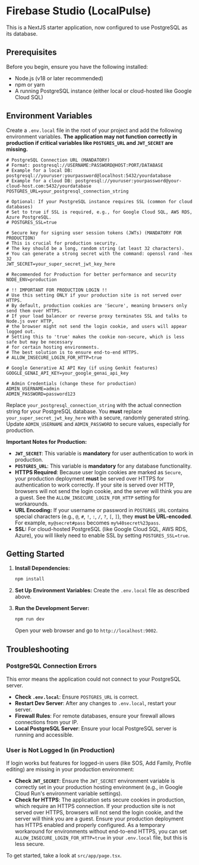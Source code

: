 
# Firebase Studio (LocalPulse)

This is a NextJS starter application, now configured to use PostgreSQL as its database.

## Prerequisites

Before you begin, ensure you have the following installed:
- Node.js (v18 or later recommended)
- npm or yarn
- A running PostgreSQL instance (either local or cloud-hosted like Google Cloud SQL)

## Environment Variables

Create a `.env.local` file in the root of your project and add the following environment variables. **The application may not function correctly in production if critical variables like `POSTGRES_URL` and `JWT_SECRET` are missing.**

```env
# PostgreSQL Connection URL (MANDATORY)
# Format: postgresql://USERNAME:PASSWORD@HOST:PORT/DATABASE
# Example for a local DB: postgresql://youruser:yourpassword@localhost:5432/yourdatabase
# Example for a cloud DB: postgresql://youruser:yourpassword@your-cloud-host.com:5432/yourdatabase
POSTGRES_URL=your_postgresql_connection_string

# Optional: If your PostgreSQL instance requires SSL (common for cloud databases)
# Set to true if SSL is required, e.g., for Google Cloud SQL, AWS RDS, Azure PostgreSQL.
# POSTGRES_SSL=true 

# Secure key for signing user session tokens (JWTs) (MANDATORY FOR PRODUCTION)
# This is crucial for production security.
# The key should be a long, random string (at least 32 characters).
# You can generate a strong secret with the command: openssl rand -hex 32
JWT_SECRET=your_super_secret_jwt_key_here

# Recommended for Production for better performance and security
NODE_ENV=production

# !! IMPORTANT FOR PRODUCTION LOGIN !!
# Use this setting ONLY if your production site is not served over HTTPS.
# By default, production cookies are 'Secure', meaning browsers only send them over HTTPS.
# If your load balancer or reverse proxy terminates SSL and talks to Node.js over HTTP,
# the browser might not send the login cookie, and users will appear logged out.
# Setting this to 'true' makes the cookie non-secure, which is less safe but may be necessary
# for certain hosting environments.
# The best solution is to ensure end-to-end HTTPS.
# ALLOW_INSECURE_LOGIN_FOR_HTTP=true

# Google Generative AI API Key (if using Genkit features)
GOOGLE_GENAI_API_KEY=your_google_genai_api_key

# Admin Credentials (change these for production)
ADMIN_USERNAME=admin
ADMIN_PASSWORD=password123
```

Replace `your_postgresql_connection_string` with the actual connection string for your PostgreSQL database.
You **must** replace `your_super_secret_jwt_key_here` with a secure, randomly generated string.
Update `ADMIN_USERNAME` and `ADMIN_PASSWORD` to secure values, especially for production.

**Important Notes for Production:**
- **`JWT_SECRET`**: This variable is **mandatory** for user authentication to work in production.
- **`POSTGRES_URL`**: This variable is **mandatory** for any database functionality.
- **HTTPS Required**: Because user login cookies are marked as `Secure`, your production deployment **must** be served over HTTPS for authentication to work correctly. If your site is served over HTTP, browsers will not send the login cookie, and the server will think you are a guest. See the `ALLOW_INSECURE_LOGIN_FOR_HTTP` setting for workarounds.
- **URL Encoding:** If your username or password in `POSTGRES_URL` contains special characters (e.g., `@`, `#`, `!`, `:`, `/`, `?`, `[`, `]`), they **must be URL-encoded**. For example, `my@secret#pass` becomes `my%40secret%23pass`.
- **SSL:** For cloud-hosted PostgreSQL (like Google Cloud SQL, AWS RDS, Azure), you will likely need to enable SSL by setting `POSTGRES_SSL=true`.

## Getting Started

1.  **Install Dependencies:**
    ```bash
    npm install
    ```

2.  **Set Up Environment Variables:**
    Create the `.env.local` file as described above.

3.  **Run the Development Server:**
    ```bash
    npm run dev
    ```
    Open your web browser and go to `http://localhost:9002`.

## Troubleshooting

### PostgreSQL Connection Errors
This error means the application could not connect to your PostgreSQL server.
- **Check `.env.local`**: Ensure `POSTGRES_URL` is correct.
- **Restart Dev Server**: After any changes to `.env.local`, restart your server.
- **Firewall Rules**: For remote databases, ensure your firewall allows connections from your IP.
- **Local PostgreSQL Server**: Ensure your local PostgreSQL server is running and accessible.

### User is Not Logged In (in Production)
If login works but features for logged-in users (like SOS, Add Family, Profile editing) are missing in your production environment:
- **Check `JWT_SECRET`**: Ensure the `JWT_SECRET` environment variable is correctly set in your production hosting environment (e.g., in Google Cloud Run's environment variable settings).
- **Check for HTTPS**: The application sets secure cookies in production, which require an HTTPS connection. If your production site is not served over HTTPS, browsers will not send the login cookie, and the server will think you are a guest. Ensure your production deployment has HTTPS enabled and properly configured. As a temporary workaround for environments without end-to-end HTTPS, you can set `ALLOW_INSECURE_LOGIN_FOR_HTTP=true` in your `.env.local` file, but this is less secure.

To get started, take a look at `src/app/page.tsx`.
